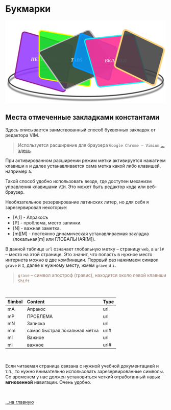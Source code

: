 <div class="navi"><nav id="navi"><!-- js --></nav></div>

# Букмарки

<span id="buki-bookmarks-img" class="img" onclick="imgResize()">![img](assets/svg/buki-bookmarks.svg)</span>

## Места отмеченные закладками константами


Здесь описывается заимствованный способ буквенных закладок от редактора VIM.

>Используется расширение для браузера `Google Chrome – Vimium` […здесь](https://chrome.google.com/webstore/detail/vimium/dbepggeogbaibhgnhhndojpepiihcmeb).

При активированном расширении режим метки активируется нажатием клавиши `m` и далее устанавливается сама метка какой либо клавишей, например `A`.

Такой способ удобно использовать везде, где доступен механизм управления клавишами `VIM`. Это может быть редактор кода или веб-браузер.

Необязательное резервирование латинских литер, но для себя я зарезервировал некоторые:

- [A,1] - Апракосъ
- [P] - проблема, место запинки.
- [N] - важная заметка.
- [m][M] - постоянно динамическая устанавливаемая закладка (локальная[m] или ГЛОБАЛЬНАЯ[M]).

В данной таблице `url` означает глобальную метку –  страницу `web`, а `url#` – место на этой странице. Это значит, что попасть в нужное место интернета можно в две комбинации. Перрвый раз нажимаем символ `grave` и `I`, далее к нужному месту, жмем `grave` и `i`.  

><span style="color: #8F7161;">`grave` – символ апостроф (гравис), находится около левой клавиши `Shift` </span>
 
 <br>

| Simbol | Content                       | Type |
| :----- | :---------------------------- | :--- |
| mA     | Апракос                       | url  |
| mP     | ПРОБЛЕМА                      | url  |
| mN     | Записка                       | url  |
| mm     | самая быстрая локальная метка | url# |
| mI     | Важное                        | url  |
| mi     | важное                        | url# |

<br>

Если читаемая страница связана с нужной учебной документацией и т.п., то нужно внимательно использовать зарезервированные символы. Со временем у нас должен установиться четкий отработанный навык **мгновенной** навигации. Очень удобно.

<br>

[…на главную](/)

<br>

<script src="assets/js/navi.js"></script>
